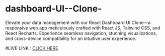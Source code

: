 # dashboard-UI--Clone-
Elevate your data management with our React Dashboard UI Clone—a responsive web app meticulously crafted with React JS, Tailwind CSS, and React Recharts. Experience seamless navigation, stunning visualizations, and cross-device compatibility for an intuitive user experience.

#LIVE LINK : 
 [CLICK HERE](https://khushiisinha.github.io/dashboard-ui/)
